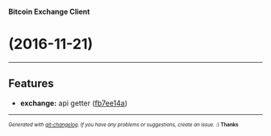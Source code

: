 __Bitcoin Exchange Client__

#   (2016-11-21)



---

## Features

- **exchange:** api getter
  ([fb7ee14a](https://github.com/blockchain/bitcoin-exchange-client/commit/fb7ee14a91a14e964876e21781838a63b785e6f6))



---
<sub><sup>*Generated with [git-changelog](https://github.com/rafinskipg/git-changelog). If you have any problems or suggestions, create an issue.* :) **Thanks** </sub></sup>